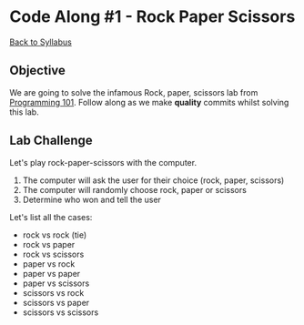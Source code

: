 # Code Along #1 - Rock Paper Scissors

[Back to Syllabus](/README.md)

## Objective
We are going to solve the infamous Rock, paper, scissors lab from [Programming 101](https://github.com/PdxCodeGuild/Programming101). Follow along as we make **quality** commits whilst solving this lab.

## Lab Challenge
Let's play rock-paper-scissors with the computer.

1. The computer will ask the user for their choice (rock, paper, scissors)
2. The computer will randomly choose rock, paper or scissors
3. Determine who won and tell the user

Let's list all the cases:
- rock vs rock (tie)
- rock vs paper
- rock vs scissors
- paper vs rock
- paper vs paper
- paper vs scissors
- scissors vs rock
- scissors vs paper
- scissors vs scissors
